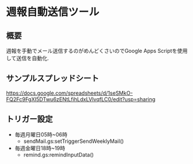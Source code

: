 # 週報自動送信ツール
## 概要
週報を手動でメール送信するのがめんどくさいのでGoogle Apps Scriptを使用して送信を自動化.
## サンプルスプレッドシート
https://docs.google.com/spreadsheets/d/1seSMkO-FQ2Fc9FgXI5DTwu6zENtLfihLdxLVlvqfLC0/edit?usp=sharing
## トリガー設定
- 毎週月曜日05時~06時
  - sendMail.gs:setTriggerSendWeeklyMail()
- 毎週金曜日18時~19時
  - remind.gs:remindInputData()
  
